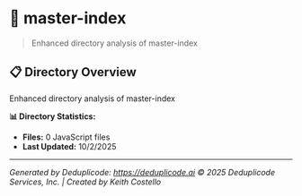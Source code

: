 # 📁 master-index

> Enhanced directory analysis of master-index

## 📋 Directory Overview

Enhanced directory analysis of master-index

**📊 Directory Statistics:**
- **Files:** 0 JavaScript files
- **Last Updated:** 10/2/2025

---

*Generated by Deduplicode: https://deduplicode.ai*
*© 2025 Deduplicode Services, Inc. | Created by Keith Costello*
